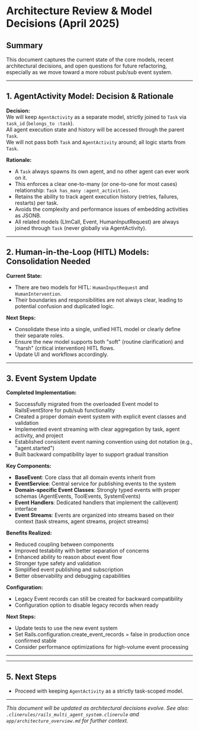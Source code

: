 # Architecture Review & Model Decisions (April 2025)

## Summary

This document captures the current state of the core models, recent architectural decisions, and open questions for future refactoring, especially as we move toward a more robust pub/sub event system.

---

## 1. AgentActivity Model: Decision & Rationale

**Decision:**  
We will keep `AgentActivity` as a separate model, strictly joined to `Task` via `task_id` (`belongs_to :task`).  
All agent execution state and history will be accessed through the parent `Task`.  
We will not pass both `Task` and `AgentActivity` around; all logic starts from `Task`.

**Rationale:**  
- A `Task` always spawns its own agent, and no other agent can ever work on it.
- This enforces a clear one-to-many (or one-to-one for most cases) relationship: `Task has_many :agent_activities`.
- Retains the ability to track agent execution history (retries, failures, restarts) per task.
- Avoids the complexity and performance issues of embedding activities as JSONB.
- All related models (LlmCall, Event, HumanInputRequest) are always joined through `Task` (never globally via AgentActivity).

---

## 2. Human-in-the-Loop (HITL) Models: Consolidation Needed

**Current State:**  
- There are two models for HITL: `HumanInputRequest` and `HumanIntervention`.
- Their boundaries and responsibilities are not always clear, leading to potential confusion and duplicated logic.

**Next Steps:**  
- Consolidate these into a single, unified HITL model or clearly define their separate roles.
- Ensure the new model supports both "soft" (routine clarification) and "harsh" (critical intervention) HITL flows.
- Update UI and workflows accordingly.

---

## 3. Event System Update

**Completed Implementation:**
- Successfully migrated from the overloaded Event model to RailsEventStore for pub/sub functionality
- Created a proper domain event system with explicit event classes and validation
- Implemented event streaming with clear aggregation by task, agent activity, and project
- Established consistent event naming convention using dot notation (e.g., "agent.started")
- Built backward compatibility layer to support gradual transition

**Key Components:**
- **BaseEvent**: Core class that all domain events inherit from
- **EventService**: Central service for publishing events to the system
- **Domain-specific Event Classes**: Strongly typed events with proper schemas (AgentEvents, ToolEvents, SystemEvents)
- **Event Handlers**: Dedicated handlers that implement the call(event) interface
- **Event Streams**: Events are organized into streams based on their context (task streams, agent streams, project streams)

**Benefits Realized:**
- Reduced coupling between components
- Improved testability with better separation of concerns
- Enhanced ability to reason about event flow
- Stronger type safety and validation
- Simplified event publishing and subscription
- Better observability and debugging capabilities

**Configuration:**
- Legacy Event records can still be created for backward compatibility
- Configuration option to disable legacy records when ready

**Next Steps:**
- Update tests to use the new event system
- Set Rails.configuration.create_event_records = false in production once confirmed stable
- Consider performance optimizations for high-volume event processing

---


---

## 5. Next Steps

- Proceed with keeping `AgentActivity` as a strictly task-scoped model.

---

*This document will be updated as architectural decisions evolve. See also: `.clinerules/rails_multi_agent_system.clinerule` and `app/architecture_overview.md` for further context.*
